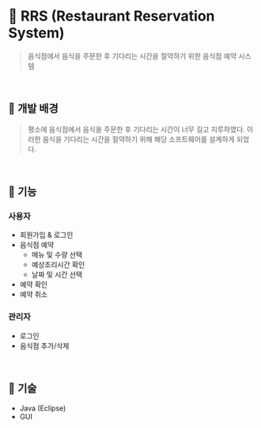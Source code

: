 # 🍕 RRS (Restaurant Reservation System)
> 음식점에서 음식을 주문한 후 기다리는 시간을 절약하기 위한 음식점 예약 시스템

<br>

## 🌈 개발 배경
> 평소에 음식점에서 음식을 주문한 후 기다리는 시간이 너무 길고 지루하였다. 이러한 음식을 기다리는 시간을 절약하기 위해 해당 소프트웨어를 설계하게 되었다.

<br>

## 🌼 기능
### 사용자
- 회원가입 & 로그인
- 음식점 예약
  - 메뉴 및 수량 선택
  - 예상조리시간 확인
  - 날짜 및 시간 선택
- 예약 확인
- 예약 취소

### 관리자
- 로그인
- 음식점 추가/삭제

<br>

## 👊 기술
- Java (Eclipse)
- GUI
